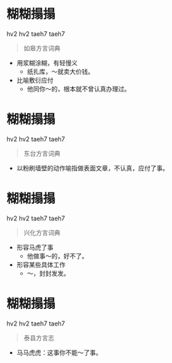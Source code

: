 # 糊糊搨搨
hv2 hv2 taeh7 taeh7
> 如皋方言词典
- 用浆糊涂糊，有轻慢义
  - 纸扎库，～就卖大价钱。
- 比喻敷衍应付
  - 他同你～的，根本就不曾认真办理过。

# 糊糊搨搨
hv2 hv2 taeh7 taeh7
> 东台方言词典
- 以粉刷墙壁的动作喻指做表面文章，不认真，应付了事。

# 糊糊搨搨
hv2 hv2 taeh7 taeh7
> 兴化方言词典
- 形容马虎了事
  - 他做事～的，好不了。
- 形容某些具体工作
  - ～，封封发发。

# 糊糊搨搨
hv2 hv2 taeh7 taeh7
> 泰县方言志
- 马马虎虎：这事你不能～了事。
